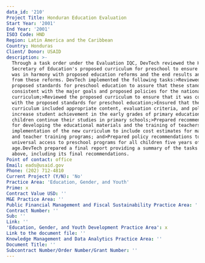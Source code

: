 ```yaml
---
data_id: '210'
Project Title: Honduran Education Evaluation
Start Year: '2001'
End Year: '2001'
ISO3 Code: HND
Region: Latin America and the Caribbean
Country: Honduras
Client/ Donor: USAID
description: >-
  Through a task order under the Evaluation IQC, DevTech reviewed the Honduran
  Secretary of Education's proposed curriculum for preschool to ensure that it
  was in harmony with proposed education reforms and the end results anticipated
  from these reforms. DevTech implemented the following tasks:>Reviewed the
  proposed standards for preschool education to assure that these standards were
  consistent with the major goals and proposed policies for the national basic
  curriculum;>Reviewed the proposed curriculum to ensure that it was consistent
  with the proposed standards for preschool education;>Ensured that the proposed
  curriculum included appropriate content, evaluation criteria, and policies to
  increase student achievement in the early grades of primary education, as
  children continue their studies in primary schools;>Prepared recommendations
  for developing the educational materials and the training of teachers for the
  implementation of the new curriculum to include cost estimates for materials
  and teacher training programs; and>Prepared policy recommendations to ensure
  universal access to preschool programs for all children five years of
  age.DevTech prepared a final report providing a summary of the tasks completed
  above, including its final recommendations.
Point of contact: office
Email: eads@usaid.gov
Phone: (202) 712-4810
Current Project? (Y/N): 'No'
Practice Area: 'Education, Gender, and Youth'
Prime: x
Contract Value USD: ''
M&E Practice Area: ''
Public Financial Management and Fiscal Sustainability Practice Area: ''
Contract Number: ''
Sub: ''
Link: ''
'Education, Gender, and Youth Development Practice Area': x
Link to the document file: ''
Knowledge Management and Data Analytics Practice Area: ''
Document Title: ''
Subcontract Number/Order Number/Grant Number: ''
---
```

